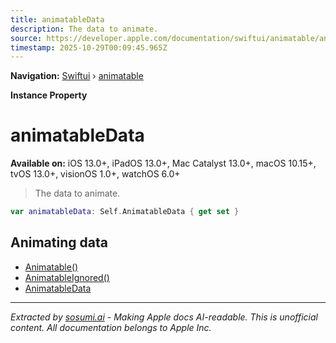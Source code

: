 ```yaml
---
title: animatableData
description: The data to animate.
source: https://developer.apple.com/documentation/swiftui/animatable/animatabledata-6nydg
timestamp: 2025-10-29T00:09:45.965Z
---
```


**Navigation:** [Swiftui](/documentation/swiftui) › [animatable](/documentation/swiftui/animatable)

**Instance Property**

# animatableData

**Available on:** iOS 13.0+, iPadOS 13.0+, Mac Catalyst 13.0+, macOS 10.15+, tvOS 13.0+, visionOS 1.0+, watchOS 6.0+

> The data to animate.

```swift
var animatableData: Self.AnimatableData { get set }
```

## Animating data

- [Animatable()](/documentation/swiftui/animatable())
- [AnimatableIgnored()](/documentation/swiftui/animatableignored())
- [AnimatableData](/documentation/swiftui/animatable/animatabledata-swift.associatedtype)

---

*Extracted by [sosumi.ai](https://sosumi.ai) - Making Apple docs AI-readable.*
*This is unofficial content. All documentation belongs to Apple Inc.*
